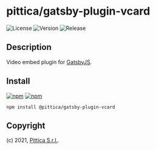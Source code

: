 # pittica/gatsby-plugin-vcard

![License](https://img.shields.io/github/license/pittica/gatsby-plugin-vcard)
![Version](https://img.shields.io/github/package-json/v/pittica/gatsby-plugin-vcard)
![Release](https://img.shields.io/github/v/release/pittica/gatsby-plugin-vcard)

## Description

Video embed plugin for [GatsbyJS](https://www.gatsbyjs.org/).

## Install

[![npm](https://img.shields.io/npm/v/@pittica/gatsby-plugin-vcard)](https://www.npmjs.com/package/@pittica/gatsby-plugin-vcard)
[![npm](https://img.shields.io/npm/dm/@pittica/gatsby-plugin-vcard)](https://www.npmjs.com/package/@pittica/gatsby-plugin-vcard)

```shell
npm install @pittica/gatsby-plugin-vcard
```

## Copyright

(c) 2021, [Pittica S.r.l.](https://pittica.com).
